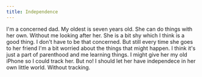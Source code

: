 ```yaml
---
title: Independence
---
```


I'm a concerned dad. My oldest is seven years old. She can do things with her own. Without me looking after her. She is a bit shy which I think is a good thing. I don't have to be that concerned. But still every time she goes to her friend I'm a bit worried about the things that might happen. I think it's just a part of parenthood and me learning things. I might give her my old iPhone so I could track her. But no! I should let her have independece in her own little world. Without tracking.